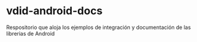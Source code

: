 # vdid-android-docs
Respositorio que aloja los ejemplos de integración y documentación de las librerias de Android
